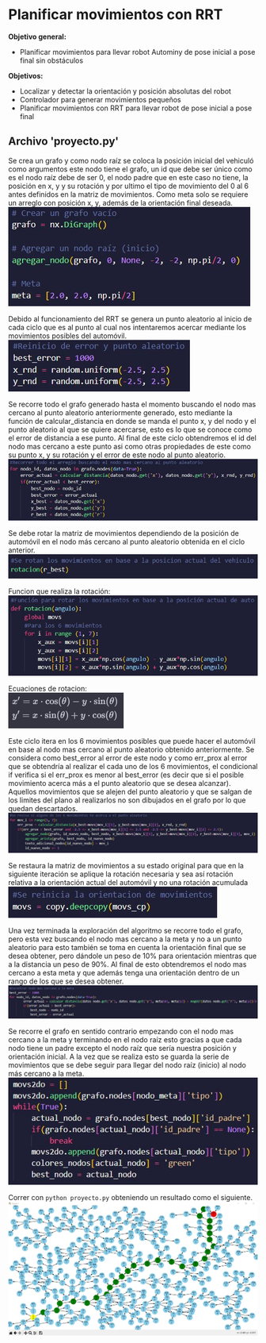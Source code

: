 # Planificar movimientos con RRT
**Objetivo general:**
* Planificar movimientos para llevar robot Autominy de pose inicial a pose final sin obstáculos <br>

**Objetivos:**
* Localizar y detectar la orientación y posición absolutas del robot
* Controlador para generar movimientos pequeños
* Planificar movimientos con RRT para llevar robot de pose inicial a pose final

## Archivo 'proyecto.py'
Se crea un grafo y como nodo raíz se coloca la posición inicial del vehiculó como argumentos este nodo tiene el grafo, un id que debe ser único como es el nodo raíz debe de ser 0, el nodo padre que en este caso no tiene, la posición en x, y y su rotación y por ultimo el tipo de movimiento del 0 al 6 antes definidos en la matriz de movimientos. Como meta solo se requiere un arreglo con posición x, y, además de la orientación final deseada. <br>
![Creacion del nodo raiz](./img/2.JPG)

Debido al funcionamiento del RRT se genera un punto aleatorio al inicio de cada ciclo que es al punto al cual nos intentaremos acercar mediante los movimientos posibles del automóvil. <br>
![Generacion de puntos aleatorios](./img/3.JPG)

Se recorre todo el grafo generado hasta el momento buscando el nodo mas cercano al punto aleatorio anteriormente generado, esto mediante la función de calcular_distancia en donde se manda el punto x, y del nodo y el punto aleatorio al que se quiere acercarse, esto es lo que se conoce como el error de distancia a ese punto. Al final de este ciclo obtendremos el id del nodo mas cercano a este punto asi como otras propiedades de este como su punto x, y su rotación y el error de este nodo al punto aleatorio. <br>
![Recorrido del grafo](./img/4.JPG)

Se debe rotar la matriz de movimientos dependiendo de la posición de automóvil en el nodo más cercano al punto aleatorio obtenida en el ciclo anterior. <br>
![Rotacion de la matriz](./img/5.JPG)

Funcion que realiza la rotación: <br>
![Funcion de rotacion](./img/6.JPG)

Ecuaciones de rotacion: <br>
![Ecuaciones de rotacion](./img/7.jpg)

Este ciclo itera en los 6 movimientos posibles que puede hacer el automóvil en base al nodo mas cercano al punto aleatorio obtenido anteriormente. Se considera como best_error al error de este nodo y como err_prox al error que se obtendría al realizar el cada uno de los 6 movimientos, el condicional if verifica si el err_prox es menor al best_error (es decir que si el posible movimiento acerca más a el punto aleatorio que se desea alcanzar). Aquellos movimientos que se alejen del punto aleatorio y que se salgan de los limites del plano al realizarlos no son dibujados en el grafo por lo que quedan descartados. <br>
![Filtracion de movimientos](./img/8.JPG)

Se restaura la matriz de movimientos a su estado original para que en la siguiente iteración se aplique la rotación necesaria y sea así rotación relativa a la orientación actual del automóvil y no una rotación acumulada <br>
![Copia de la matriz original](./img/9.JPG)

Una vez terminada la exploración del algoritmo se recorre todo el grafo, pero esta vez buscando el nodo mas cercano a la meta y no a un punto aleatorio para esto también se toma en cuenta la orientación final que se desea obtener, pero dándole un peso de 10% para orientación mientras que a la distancia un peso de 90%. Al final de esto obtendremos el nodo mas cercano a esta meta y que además tenga una orientación dentro de un rango de los que se desea obtener.<br>
![Ciclo para obtener los nodos mas cercanos a la meta](./img/10.JPG)

Se recorre el grafo en sentido contrario empezando con el nodo mas cercano a la meta y terminando en el nodo raíz esto gracias a que cada nodo tiene un padre excepto el nodo raíz que sería nuestra posición y orientación inicial. A la vez que se realiza esto se guarda la serie de movimientos que se debe seguir para llegar del nodo raíz (inicio) al nodo más cercano a la meta. <br>
![Guardado de moviemientos a seguir](./img/11.JPG)

Correr con ```python proyecto.py``` obteniendo un resultado como el siguiente.
![Planeacion de movimientos](./img/1.JPG)
